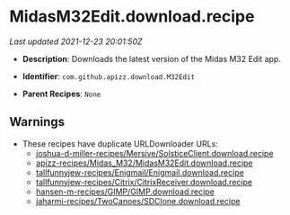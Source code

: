 # MidasM32Edit.download.recipe

_Last updated 2021-12-23 20:01:50Z_

- **Description**: Downloads the latest version of the Midas M32 Edit app.

- **Identifier**: `com.github.apizz.download.M32Edit`

- **Parent Recipes**: `None`


## Warnings

- These recipes have duplicate URLDownloader URLs:
    - [joshua-d-miller-recipes/Mersive/SolsticeClient.download.recipe](/autopkg-dupe-tracker/joshua-d-miller-recipes/Mersive/SolsticeClient.download.recipe)
    - [apizz-recipes/Midas_M32/MidasM32Edit.download.recipe](/autopkg-dupe-tracker/apizz-recipes/Midas_M32/MidasM32Edit.download.recipe)
    - [tallfunnyjew-recipes/Enigmail/Enigmail.download.recipe](/autopkg-dupe-tracker/tallfunnyjew-recipes/Enigmail/Enigmail.download.recipe)
    - [tallfunnyjew-recipes/Citrix/CitrixReceiver.download.recipe](/autopkg-dupe-tracker/tallfunnyjew-recipes/Citrix/CitrixReceiver.download.recipe)
    - [hansen-m-recipes/GIMP/GIMP.download.recipe](/autopkg-dupe-tracker/hansen-m-recipes/GIMP/GIMP.download.recipe)
    - [jaharmi-recipes/TwoCanoes/SDClone.download.recipe](/autopkg-dupe-tracker/jaharmi-recipes/TwoCanoes/SDClone.download.recipe)